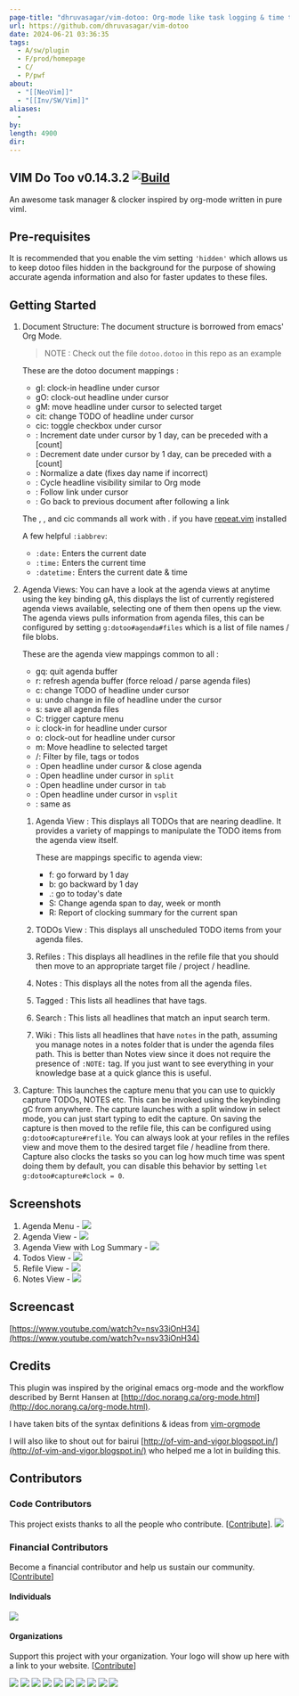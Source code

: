 ```yaml
---
page-title: "dhruvasagar/vim-dotoo: Org-mode like task logging & time tracking in Vim"
url: https://github.com/dhruvasagar/vim-dotoo
date: 2024-06-21 03:36:35
tags:
  - A/sw/plugin
  - F/prod/homepage
  - C/
  - P/pwf
about:
  - "[[NeoVim]]"
  - "[[Inv/SW/Vim]]"
aliases:
  - 
by: 
length: 4900
dir: 
---
```


## VIM Do Too v0.14.3.2 [![Build](https://github.com/dhruvasagar/vim-dotoo/actions/workflows/ci.yml/badge.svg)](https://github.com/dhruvasagar/vim-dotoo/actions/workflows/ci.yml)

[](https://github.com/dhruvasagar/vim-dotoo#vim-do-too-v01432-)

An awesome task manager & clocker inspired by org-mode written in pure viml.

## Pre-requisites

[](https://github.com/dhruvasagar/vim-dotoo#pre-requisites)

It is recommended that you enable the vim setting `'hidden'` which allows us to keep dotoo files hidden in the background for the purpose of showing accurate agenda information and also for faster updates to these files.

## Getting Started

[](https://github.com/dhruvasagar/vim-dotoo#getting-started)

1.  Document Structure: The document structure is borrowed from emacs' Org Mode.
    
    > NOTE : Check out the file `dotoo.dotoo` in this repo as an example
    
    These are the dotoo document mappings :
    
    -   gI: clock-in headline under cursor
    -   gO: clock-out headline under cursor
    -   gM: move headline under cursor to selected target
    -   cit: change TODO of headline under cursor
    -   cic: toggle checkbox under cursor
    -   <C-A>: Increment date under cursor by 1 day, can be preceded with a \[count\]
    -   <C-X>: Decrement date under cursor by 1 day, can be preceded with a \[count\]
    -   <C-C><C-C>: Normalize a date (fixes day name if incorrect)
    -   <Tab>: Cycle headline visibility similar to Org mode
    -   <CR>: Follow link under cursor
    -   <BS>: Go back to previous document after following a link
    
    The <C-X>, <C-A>, and cic commands all work with . if you have [repeat.vim](http://github.com/tpope/vim-repeat) installed
    
    A few helpful `:iabbrev`:
    
    -   `:date:` Enters the current date
    -   `:time:` Enters the current time
    -   `:datetime:` Enters the current date & time
2.  Agenda Views: You can have a look at the agenda views at anytime using the key binding gA, this displays the list of currently registered agenda views available, selecting one of them then opens up the view. The agenda views pulls information from agenda files, this can be configured by setting `g:dotoo#agenda#files` which is a list of file names / file blobs.
    
    These are the agenda view mappings common to all :
    
    -   gq: quit agenda buffer
    -   r: refresh agenda buffer (force reload / parse agenda files)
    -   c: change TODO of headline under cursor
    -   u: undo change in file of headline under the cursor
    -   s: save all agenda files
    -   C: trigger capture menu
    -   i: clock-in for headline under cursor
    -   o: clock-out for headline under cursor
    -   m: Move headline to selected target
    -   /: Filter by file, tags or todos
    -   <CR>: Open headline under cursor & close agenda
    -   <C-S>: Open headline under cursor in `split`
    -   <C-T>: Open headline under cursor in `tab`
    -   <C-V>: Open headline under cursor in `vsplit`
    -   <Tab>: same as <C-V>
    
    1.  Agenda View : This displays all TODOs that are nearing deadline. It provides a variety of mappings to manipulate the TODO items from the agenda view itself.
        
        These are mappings specific to agenda view:
        
        -   f: go forward by 1 day
        -   b: go backward by 1 day
        -   .: go to today's date
        -   S: Change agenda span to day, week or month
        -   R: Report of clocking summary for the current span
    2.  TODOs View : This displays all unscheduled TODO items from your agenda files.
        
    3.  Refiles : This displays all headlines in the refile file that you should then move to an appropriate target file / project / headline.
        
    4.  Notes : This displays all the notes from all the agenda files.
        
    5.  Tagged : This lists all headlines that have tags.
        
    6.  Search : This lists all headlines that match an input search term.
        
    7.  Wiki : This lists all headlines that have `notes` in the path, assuming you manage notes in a notes folder that is under the agenda files path. This is better than Notes view since it does not require the presence of `:NOTE:` tag. If you just want to see everything in your knowledge base at a quick glance this is useful.
        
3.  Capture: This launches the capture menu that you can use to quickly capture TODOs, NOTES etc. This can be invoked using the keybinding gC from anywhere. The capture launches with a split window in select mode, you can just start typing to edit the capture. On saving the capture is then moved to the refile file, this can be configured using `g:dotoo#capture#refile`. You can always look at your refiles in the refiles view and move them to the desired target file / headline from there. Capture also clocks the tasks so you can log how much time was spent doing them by default, you can disable this behavior by setting `let g:dotoo#capture#clock = 0`.
    

## Screenshots

[](https://github.com/dhruvasagar/vim-dotoo#screenshots)

1.  Agenda Menu - [![](https://camo.githubusercontent.com/edf1a564a849d392e8bb4c25c7364de8e920f5635a7601012376cf1f44ecbf7f/687474703a2f2f692e696d6775722e636f6d2f3137646f4e5a6e2e706e67)](https://camo.githubusercontent.com/edf1a564a849d392e8bb4c25c7364de8e920f5635a7601012376cf1f44ecbf7f/687474703a2f2f692e696d6775722e636f6d2f3137646f4e5a6e2e706e67)
2.  Agenda View - [![](https://camo.githubusercontent.com/9d89c4d36e532fd8caf932f41065cde8664464b94c9ebc0a36311f4f184c1b38/687474703a2f2f692e696d6775722e636f6d2f4a7374633936312e706e67)](https://camo.githubusercontent.com/9d89c4d36e532fd8caf932f41065cde8664464b94c9ebc0a36311f4f184c1b38/687474703a2f2f692e696d6775722e636f6d2f4a7374633936312e706e67)
3.  Agenda View with Log Summary - [![](https://camo.githubusercontent.com/090c661cbb494eab35dd01196f272465435f222d3b5a6c07eee85fa475331bc3/687474703a2f2f692e696d6775722e636f6d2f3773535635646d2e706e67)](https://camo.githubusercontent.com/090c661cbb494eab35dd01196f272465435f222d3b5a6c07eee85fa475331bc3/687474703a2f2f692e696d6775722e636f6d2f3773535635646d2e706e67)
4.  Todos View - [![](https://camo.githubusercontent.com/c95b63bcf318954bef0c9c7d79f69202c1bf51242c979365ddfc3a4755962562/687474703a2f2f692e696d6775722e636f6d2f304a6730457a732e706e67)](https://camo.githubusercontent.com/c95b63bcf318954bef0c9c7d79f69202c1bf51242c979365ddfc3a4755962562/687474703a2f2f692e696d6775722e636f6d2f304a6730457a732e706e67)
5.  Refile View - [![](https://camo.githubusercontent.com/7d992e7d24a07630fbe356307fcaf4d8ea2f52d5dbc6374917f09cd438477432/687474703a2f2f692e696d6775722e636f6d2f486f534a6b45752e706e67)](https://camo.githubusercontent.com/7d992e7d24a07630fbe356307fcaf4d8ea2f52d5dbc6374917f09cd438477432/687474703a2f2f692e696d6775722e636f6d2f486f534a6b45752e706e67)
6.  Notes View - [![](https://camo.githubusercontent.com/77b2aa8b79634ca223b8f7d803c8752fbb3c1205347e37854c29da6547474960/687474703a2f2f692e696d6775722e636f6d2f547945654e57612e706e67)](https://camo.githubusercontent.com/77b2aa8b79634ca223b8f7d803c8752fbb3c1205347e37854c29da6547474960/687474703a2f2f692e696d6775722e636f6d2f547945654e57612e706e67)

## Screencast

[](https://github.com/dhruvasagar/vim-dotoo#screencast)

[https://www.youtube.com/watch?v=nsv33iOnH34](https://www.youtube.com/watch?v=nsv33iOnH34)

## Credits

[](https://github.com/dhruvasagar/vim-dotoo#credits)

This plugin was inspired by the original emacs org-mode and the workflow described by Bernt Hansen at [http://doc.norang.ca/org-mode.html](http://doc.norang.ca/org-mode.html).

I have taken bits of the syntax definitions & ideas from [vim-orgmode](https://github.com/jceb/vim-orgmode)

I will also like to shout out for bairui [http://of-vim-and-vigor.blogspot.in/](http://of-vim-and-vigor.blogspot.in/) who helped me a lot in building this.

## Contributors

[](https://github.com/dhruvasagar/vim-dotoo#contributors)

### Code Contributors

[](https://github.com/dhruvasagar/vim-dotoo#code-contributors)

This project exists thanks to all the people who contribute. \[[Contribute](https://opencollective.com/vim-dotoo/contribute)\]. [![](https://camo.githubusercontent.com/0b24944c6094c126af06dd3a639e7d2abe8a1bab19bf6f8d119988be11a591f6/68747470733a2f2f6f70656e636f6c6c6563746976652e636f6d2f76696d2d646f746f6f2f636f6e7472696275746f72732e7376673f77696474683d38393026627574746f6e3d66616c7365)](https://github.com/dhruvasagar/vim-dotoo/graphs/contributors)

### Financial Contributors

[](https://github.com/dhruvasagar/vim-dotoo#financial-contributors)

Become a financial contributor and help us sustain our community. \[[Contribute](https://opencollective.com/vim-dotoo/contribute)\]

#### Individuals

[](https://github.com/dhruvasagar/vim-dotoo#individuals)

[![](https://camo.githubusercontent.com/3eb79ff4a940e0e54fb50ce0d20836b7765a61821916358083bc7d0fba225fbc/68747470733a2f2f6f70656e636f6c6c6563746976652e636f6d2f76696d2d646f746f6f2f696e646976696475616c732e7376673f77696474683d383930)](https://opencollective.com/vim-dotoo)

#### Organizations

[](https://github.com/dhruvasagar/vim-dotoo#organizations)

Support this project with your organization. Your logo will show up here with a link to your website. \[[Contribute](https://opencollective.com/vim-dotoo/contribute)\]

[![](https://camo.githubusercontent.com/5a1bfed6319ed9ff4c69386be2a6fac153450afdeabbb06409a733d931855f32/68747470733a2f2f6f70656e636f6c6c6563746976652e636f6d2f76696d2d646f746f6f2f6f7267616e697a6174696f6e2f302f6176617461722e737667)](https://opencollective.com/vim-dotoo/organization/0/website) [![](https://camo.githubusercontent.com/185d58d66034646fc5410e713e51ddd9d0bb907a9b1b76a6603841b2d01c7c4a/68747470733a2f2f6f70656e636f6c6c6563746976652e636f6d2f76696d2d646f746f6f2f6f7267616e697a6174696f6e2f312f6176617461722e737667)](https://opencollective.com/vim-dotoo/organization/1/website) [![](https://camo.githubusercontent.com/0e57c8cacf68be18123a4bbb5b1e5a95e3efcbe224ce40ee6a8072ab66f72cf4/68747470733a2f2f6f70656e636f6c6c6563746976652e636f6d2f76696d2d646f746f6f2f6f7267616e697a6174696f6e2f322f6176617461722e737667)](https://opencollective.com/vim-dotoo/organization/2/website) [![](https://camo.githubusercontent.com/eff61f0e31f5c976cae76a67a9bbd7c8dbaaa7b84a4d6f5e4907ccf44dec7e7c/68747470733a2f2f6f70656e636f6c6c6563746976652e636f6d2f76696d2d646f746f6f2f6f7267616e697a6174696f6e2f332f6176617461722e737667)](https://opencollective.com/vim-dotoo/organization/3/website) [![](https://camo.githubusercontent.com/b2499dd53671a6b0c5b092e3583eac65343b0e4fd00054a422706f35a14b1121/68747470733a2f2f6f70656e636f6c6c6563746976652e636f6d2f76696d2d646f746f6f2f6f7267616e697a6174696f6e2f342f6176617461722e737667)](https://opencollective.com/vim-dotoo/organization/4/website) [![](https://camo.githubusercontent.com/95ba7bb921767efc357808ffa0f40daf48e23ebee9aa43965ecfe719a37fb370/68747470733a2f2f6f70656e636f6c6c6563746976652e636f6d2f76696d2d646f746f6f2f6f7267616e697a6174696f6e2f352f6176617461722e737667)](https://opencollective.com/vim-dotoo/organization/5/website) [![](https://camo.githubusercontent.com/f5afa08d80cd2fc933fbba2ce785fe9f2b1ecaad150e9f1d898fe4008198eeae/68747470733a2f2f6f70656e636f6c6c6563746976652e636f6d2f76696d2d646f746f6f2f6f7267616e697a6174696f6e2f362f6176617461722e737667)](https://opencollective.com/vim-dotoo/organization/6/website) [![](https://camo.githubusercontent.com/1589203ee0606d5c762c69b71d321c733275b212da5c99e9d470ee7fa5c31c49/68747470733a2f2f6f70656e636f6c6c6563746976652e636f6d2f76696d2d646f746f6f2f6f7267616e697a6174696f6e2f372f6176617461722e737667)](https://opencollective.com/vim-dotoo/organization/7/website) [![](https://camo.githubusercontent.com/74a46d4b58c11cb92d99b82cc0e08d358064f66cb0301a23420c0524d58f0271/68747470733a2f2f6f70656e636f6c6c6563746976652e636f6d2f76696d2d646f746f6f2f6f7267616e697a6174696f6e2f382f6176617461722e737667)](https://opencollective.com/vim-dotoo/organization/8/website) [![](https://camo.githubusercontent.com/85213f96ba6ffba213f0194244e61ffd7b645bb155b2dc6100b7a93356746b5a/68747470733a2f2f6f70656e636f6c6c6563746976652e636f6d2f76696d2d646f746f6f2f6f7267616e697a6174696f6e2f392f6176617461722e737667)](https://opencollective.com/vim-dotoo/organization/9/website)